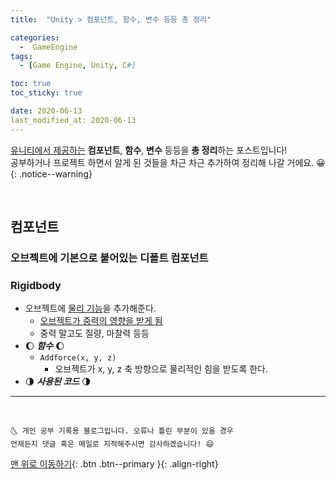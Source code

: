 ```yaml
---
title:  "Unity > 컴포넌트, 함수, 변수 등등 총 정리" 

categories:
  -  GameEngine
tags:
  - [Game Engine, Unity, C#]

toc: true
toc_sticky: true

date: 2020-06-13
last_modified_at: 2020-06-13
---
```


<u>유니티에서 제공하는</u> **컴포넌트**, **함수**, **변수** 등등을 **총 정리**하는 포스트입니다!  
공부하거나 프로젝트 하면서 알게 된 것들을 차근 차근 추가하여 정리해 나갈 거에요. 😀
{: .notice--warning}

<br>

## 컴포넌트

### 오브젝트에 기본으로 붙어있는 디폴트 컴포넌트

### Rigidbody
- 오브젝트에 <u>물리 기능</u>을 추가해준다.
  - <u>오브젝트가 중력의 영향을 받게 됨</u>
  - 중력 말고도 질량, 마찰력 등등
- 🌔 ***함수*** 🌔
  - `Addforce(x, y, z)`
    - 오브젝트가 x, y, z 축 방향으로 물리적인 힘을 받도록 한다. 
- 🌗 ***사용된 코드*** 🌗


***
<br>

    🌜 개인 공부 기록용 블로그입니다. 오류나 틀린 부분이 있을 경우 
    언제든지 댓글 혹은 메일로 지적해주시면 감사하겠습니다! 😄

[맨 위로 이동하기](#){: .btn .btn--primary }{: .align-right}